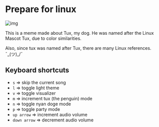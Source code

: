 # Prepare for linux

![img](https://owo.whats-th.is/4rAESqy.png)

This is a meme made about Tux, my dog. He was named after the Linux Mascot Tux, due to color similarities.

Also, since tux was named after Tux, there are many Linux references. ¯\_(ツ)_/¯

## Keyboard shortcuts

- `s` => skip the current song
- `l` => toggle light theme
- `v` => toggle visualizer
- `m` => increment tux (the penguin) mode
- `n` => toggle nyan doge mode
- `p` => toggle party mode
- `up arrow` => increment audio volume
- `down arrow` => decrement  audio volume
